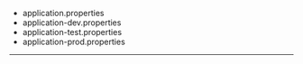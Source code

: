 * application.properties
* application-dev.properties
* application-test.properties
* application-prod.properties

---
